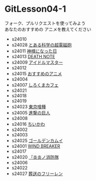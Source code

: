# GitLesson04-1
フォーク、プルリクエストを使ってみよう  
あなたのおすすめの
アニメを教えてください  

* s24010
* s24028 [とある科学の超電磁砲](https://toaru-project.com/)
* s24011 [神様になった日](https://kamisama-day.jp/)
* s24013 [DEATH NOTE](https://www.ntv.co.jp/deathnote "DEATH NOTE")
* s24009 [アイドルマスター](https://www.idolmaster-anime.jp/tv/index2.html)
* s24012
* s24015 [おすすめのアニメ](https://dainanaoji.com "転生したら第七王子だったので~")
* s24004
* s24007 [しろくまカフェ](https://shirokumacafe.jp/)
* s24021
* s24018
* s24019
* s24023 [東京喰種](https://www.marv.jp/special/tokyoghoul/first)
* s24005 [進撃の巨人](https://shingeki.tv/season1/)
* s24008
* s24016 [ちいかわ](https://www.anime-chiikawa.jp/ "ちいかわ")
* s24002
* s24003
* s24025 [ゴールデンカムイ](https://kamuy-anime.com/)
* s24001 [WIND BREAKER](https://wb-anime.net/)
* s24017
* s24020 [『炎炎ノ消防隊](https://fireforce-anime.jp/)
* s24006
* s24022
* s24027 [葬送のフリーレン](https://frieren-anime.jp/)
